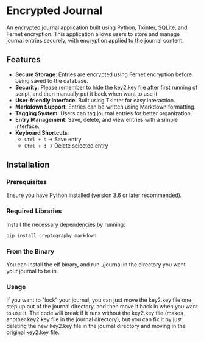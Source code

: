 # Encrypted Journal

An encrypted journal application built using Python, Tkinter, SQLite, and Fernet encryption. This application allows users to store and manage journal entries securely, with encryption applied to the journal content.

## Features

- **Secure Storage**: Entries are encrypted using Fernet encryption before being saved to the database.
- **Security**: Please remember to hide the key2.key file after first running of script, and then manually put it back when want to use it
- **User-friendly Interface**: Built using Tkinter for easy interaction.
- **Markdown Support**: Entries can be written using Markdown formatting.
- **Tagging System**: Users can tag journal entries for better organization.
- **Entry Management**: Save, delete, and view entries with a simple interface.
- **Keyboard Shortcuts**:
  - `Ctrl + s` → Save entry
  - `Ctrl + d` → Delete selected entry

## Installation

### Prerequisites

Ensure you have Python installed (version 3.6 or later recommended).

### Required Libraries

Install the necessary dependencies by running:

```sh
pip install cryptography markdown
```

### From the Binary

You can install the elf binary, and run ./journal in the directory you want your journal to be in.

### Usage

If you want to "lock" your journal, you can just move the key2.key file one step up out of the journal directory,
and then move it back in when you want to use it.
The code will break if it runs without the key2.key file (makes another key2.key file in the journal directory), but you can fix it by just deleting the new key2.key file in the journal directory and moving in the original key2.key file.

